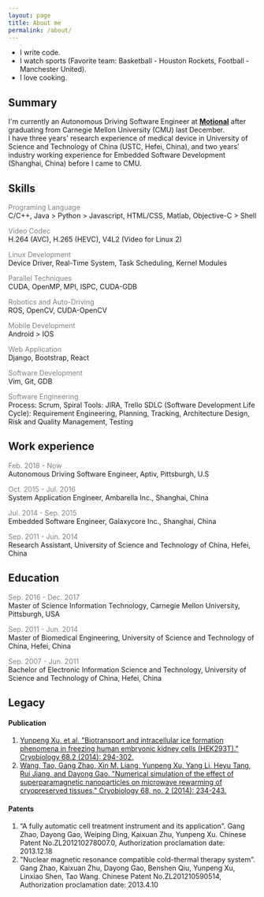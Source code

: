 ```yaml
---
layout: page
title: About me
permalink: /about/
---
```


* I write code.
* I watch sports (Favorite team: Basketball - Houston Rockets, Football - Manchester United).
* I love cooking.

## Summary
I'm currently an Autonomous Driving Software Engineer at [**Motional**](https://motional.com/) after graduating from Carnegie Mellon University (CMU) last December.  
I have three years' research experience of medical device in University of Science and Technology of China (USTC, Hefei, China), 
and two years' industry working experience for Embedded Software Development (Shanghai, China) before I came to CMU.

## Skills
<span style="color:gray">Programing Language</span>  
C/C++, Java > Python > Javascript, HTML/CSS, Matlab, Objective-C > Shell

<span style="color:gray">Video Codec</span>  
H.264 (AVC), H.265 (HEVC), V4L2 (Video for Linux 2)

<span style="color:gray">Linux Development</span>  
Device Driver, Real-Time System, Task Scheduling, Kernel Modules

<span style="color:gray">Parallel Techniques</span>  
CUDA, OpenMP, MPI, ISPC, CUDA-GDB

<span style="color:gray">Robotics and Auto-Driving</span>  
ROS, OpenCV, CUDA-OpenCV

<span style="color:gray">Mobile Development</span>  
Android > IOS

<span style="color:gray">Web Application</span>  
Django, Bootstrap, React

<span style="color:gray">Software Development</span>  
Vim, Git, GDB

<span style="color:gray">Software Engineering</span>  
Process: Scrum, Spiral 
Tools: JIRA, Trello
SDLC (Software Development Life Cycle): Requirement Engineering, Planning, Tracking, Architecture Design, Risk and Quality Management, Testing 

## Work experience
<span style="color:gray">Feb. 2018 - Now</span>  
Autonomous Driving Software Engineer, Aptiv, Pittsburgh, U.S

<span style="color:gray">Oct. 2015 - Jul. 2016</span>  
System Application Engineer, Ambarella Inc., Shanghai, China

<span style="color:gray">Jul. 2014 - Sep. 2015</span>  
Embedded Software Engineer, Galaxycore Inc., Shanghai, China

<span style="color:gray">Sep. 2011 - Jun. 2014</span>  
Research Assistant, University of Science and Technology of China, Hefei, China

## Education
<span style="color:gray">Sep. 2016 - Dec. 2017</span>  
Master of Science Information Technology, Carnegie Mellon University, Pittsburgh, USA

<span style="color:gray">Sep. 2011 - Jun. 2014</span>  
Master of Biomedical Engineering, University of Science and Technology of China, Hefei, China

<span style="color:gray">Sep. 2007 - Jun. 2011</span>  
Bachelor of Electronic Information Science and Technology, University of Science and Technology of China, Hefei, China

## Legacy
#### Publication
1. [Yunpeng Xu, et al. "Biotransport and intracellular ice formation phenomena in freezing human embryonic kidney cells (HEK293T)." Cryobiology 68.2 (2014): 294-302.](http://www.sciencedirect.com/science/article/pii/S0011224014000443)  
2. [Wang, Tao, Gang Zhao, Xin M. Liang, Yunpeng Xu, Yang Li, Heyu Tang, Rui Jiang, and Dayong Gao. "Numerical simulation of the effect of superparamagnetic nanoparticles on microwave rewarming of cryopreserved tissues." Cryobiology 68, no. 2 (2014): 234-243.](http://www.sciencedirect.com/science/article/pii/S0011224014000182)

#### Patents
1. “A fully automatic cell treatment instrument and its application”. Gang Zhao, Dayong Gao, Weiping Ding,
Kaixuan Zhu, Yunpeng Xu. Chinese Patent No.ZL201210278007.0, Authorization proclamation date: 2013.12.18
2. "Nuclear magnetic resonance compatible cold-thermal therapy system". Gang Zhao, Kaixuan Zhu, Dayong Gao, Benshen Qiu, Yunpeng Xu, 
Linxiao Shen, Tao Wang. Chinese Patent No.ZL201210590514, Authorization proclamation date: 2013.4.10

